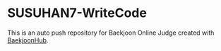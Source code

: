 # SUSUHAN7-WriteCode
This is an auto push repository for Baekjoon Online Judge created with [BaekjoonHub](https://github.com/BaekjoonHub/BaekjoonHub).
